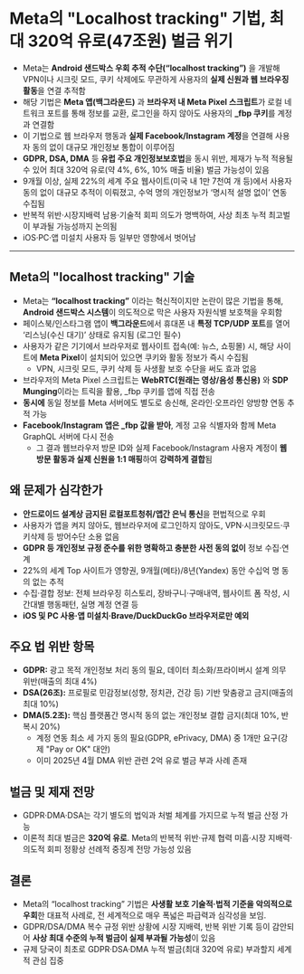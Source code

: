 # Meta의 "Localhost tracking" 기법, 최대 320억 유로(47조원) 벌금 위기


* Meta는 **Android 샌드박스 우회 추적 수단(“localhost tracking”)** 을 개발해 VPN이나 시크릿 모드, 쿠키 삭제에도 무관하게 사용자의 **실제 신원과 웹 브라우징 활동**을 연결 추적함
* 해당 기법은 **Meta 앱(백그라운드)** 과 **브라우저 내 Meta Pixel 스크립트**가 로컬 네트워크 포트를 통해 정보를 교환, 로그인을 하지 않아도 사용자의 **\_fbp 쿠키**를 계정과 연결함
* 이 기법으로 웹 브라우저 행동과 **실제 Facebook/Instagram 계정**을 연결해 사용자 동의 없이 대규모 개인정보 통합이 이루어짐
* **GDPR, DSA, DMA** 등 **유럽 주요 개인정보보호법**을 동시 위반, 제재가 누적 적용될 수 있어 최대 320억 유로(약 4%, 6%, 10% 매출 비율) 벌금 가능성이 있음
* 9개월 이상, 실제 22%의 세계 주요 웹사이트(미국 내 1만 7천여 개 등)에서 사용자 동의 없이 대규모 추적이 이뤄졌고, 수억 명의 개인정보가 ‘명시적 설명 없이’ 연동 수집됨
* 반복적 위반·시장지배력 남용·기술적 회피 의도가 명백하여, 사상 최초 누적 최고벌이 부과될 가능성까지 논의됨
* iOS·PC·앱 미설치 사용자 등 일부만 영향에서 벗어남

---

Meta의 "localhost tracking" 기술
-----------------------------

* Meta는 **“localhost tracking”** 이라는 혁신적이지만 논란이 많은 기법을 통해, **Android 샌드박스 시스템**이 의도적으로 막은 사용자 자원식별 보호책을 우회함
* 페이스북/인스타그램 앱이 **백그라운드**에서 휴대폰 내 **특정 TCP/UDP 포트**를 열어 ‘리스닝(수신 대기)’ 상태로 유지됨 (로그인 필수)
* 사용자가 같은 기기에서 브라우저로 웹사이트 접속(예: 뉴스, 쇼핑몰) 시, 해당 사이트에 **Meta Pixel**이 설치되어 있으면 쿠키와 활동 정보가 즉시 수집됨
  + VPN, 시크릿 모드, 쿠키 삭제 등 사생활 보호 수단을 써도 효과 없음
* 브라우저의 Meta Pixel 스크립트는 **WebRTC(원래는 영상/음성 통신용)** 와 **SDP Munging**이라는 트릭을 활용, \_fbp 쿠키를 앱에 직접 전송
* **동시에** 동일 정보를 Meta 서버에도 별도로 송신해, 온라인·오프라인 양방향 연동 추적 가능
* **Facebook/Instagram 앱은 \_fbp 값을 받아**, 계정 고유 식별자와 함께 Meta GraphQL 서버에 다시 전송
  + 그 결과 웹브라우저 방문 ID와 실제 Facebook/Instagram 사용자 계정이 **웹 방문 활동과 실제 신원을 1:1 매핑**하여 **강력하게 결합**됨

왜 문제가 심각한가
----------

* **안드로이드 설계상 금지된 로컬포트청취/앱간 은닉 통신**을 편법적으로 우회
* 사용자가 앱을 켜지 않아도, 웹브라우저에 로그인하지 않아도, VPN·시크릿모드·쿠키삭제 등 방어수단 소용 없음
* **GDPR 등 개인정보 규정 준수를 위한 명확하고 충분한 사전 동의 없이** 정보 수집·연계
* 22%의 세계 Top 사이트가 영향권, 9개월(메타)/8년(Yandex) 동안 수십억 명 동의 없는 추적
* 수집·결합 정보: 전체 브라우징 히스토리, 장바구니·구매내역, 웹사이트 폼 작성, 시간대별 행동패턴, 실명 계정 연결 등
* **iOS 및 PC 사용·앱 미설치·Brave/DuckDuckGo 브라우저로만 예외**

주요 법 위반 항목
----------

* **GDPR:** 광고 목적 개인정보 처리 동의 필요, 데이터 최소화/프라이버시 설계 의무 위반(매출의 최대 4%)
* **DSA(26조):** 프로필로 민감정보(성향, 정치관, 건강 등) 기반 맞춤광고 금지(매출의 최대 10%)
* **DMA(5.2조):** 핵심 플랫폼간 명시적 동의 없는 개인정보 결합 금지(최대 10%, 반복시 20%)
  + 계정 연동 최소 세 가지 동의 필요(GDPR, ePrivacy, DMA) 중 1개만 요구(강제 "Pay or OK" 대안)
  + 이미 2025년 4월 DMA 위반 관련 2억 유로 벌금 부과 사례 존재

벌금 및 제재 전망
----------

* GDPR·DMA·DSA는 각기 별도의 법익과 처벌 체계를 가지므로 누적 벌금 산정 가능
* 이론적 최대 벌금은 **320억 유로**. Meta의 반복적 위반·규제 협력 미흡·시장 지배력·의도적 회피 정황상 선례적 중징계 전망 가능성 있음

결론
--

* Meta의 “localhost tracking” 기법은 **사생활 보호 기술적·법적 기준을 악의적으로 우회**한 대표적 사례로, 전 세계적으로 매우 폭넓은 파급력과 심각성을 보임.
* GDPR/DSA/DMA 복수 규정 위반 상황에 시장 지배력, 반복 위반 기록 등이 감안되어 **사상 최대 수준의 누적 벌금이 실제 부과될 가능성**이 있음
* 규제 당국이 최초로 GDPR·DSA·DMA 누적 벌금(최대 320억 유로) 부과할지 세계적 관심 집중
